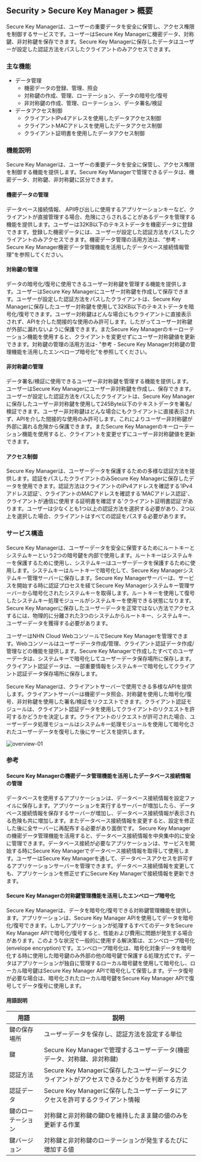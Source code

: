 ## Security > Secure Key Manager > 概要
Secure Key Managerは、ユーザーの重要データを安全に保管し、アクセス権限を制御するサービスです。ユーザーはSecure Key Managerに機密データ、対称鍵、非対称鍵を保存できます。Secure Key Managerに保存したデータはユーザーが設定した認証方法をパスしたクライアントのみアクセスできます。

### 主な機能
* データ管理
    * 機密データの登録、管理、照会
    * 対称鍵の作成、管理、ローテーション、データの暗号化/復号
    * 非対称鍵の作成、管理、ローテーション、データ署名/検証
* データアクセス制御
    * クライアントIPv4アドレスを使用したデータアクセス制御
    * クライアントMACアドレスを使用したデータアクセス制御
    * クライアント証明書を使用したデータアクセス制御

### 機能説明
Secure Key Managerは、ユーザーの重要データを安全に保管し、アクセス権限を制御する機能を提供します。Secure Key Managerで管理できるデータは、機密データ、対称鍵、非対称鍵に区分できます。

#### 機密データの管理
データベース接続情報、 API呼び出しに使用するアプリケーションキーなど、クライアントが直接管理する場合、危険にさらされることがあるデータを管理する機能を提供します。ユーザーは32KB以下のテキストデータを機密データに登録できます。登録した機密データには、ユーザーが設定した認証方法をパスしたクライアントのみアクセスできます。機密データ管理の活用方法は、"参考 - Secure Key Manager機密データ管理機能を活用したデータベース接続情報管理"を参照してください。

#### 対称鍵の管理
データの暗号化/復号に使用できるユーザー対称鍵を管理する機能を提供します。ユーザーはSecure Key Managerにユーザー対称鍵を作成して保存できます。ユーザーが設定した認証方法をパスしたクライアントは、Secure Key Managerに保存したユーザー対称鍵を使用して32KB以下のテキストデータを暗号化/復号できます。ユーザー対称鍵はどんな場合にもクライアントに直接表示されず、APIを介した間接的な使用のみ許可します。したがってユーザー対称鍵が外部に漏れないように保護できます。またSecure Key Managerのキーローテーション機能を使用すると、クライアントを変更せずにユーザー対称鍵値を更新できます。対称鍵の管理の活用方法は- "参考 - Secure Key Manager対称鍵の管理機能を活用したエンベロープ暗号化"を参照してください。

#### 非対称鍵の管理
データ署名/検証に使用できるユーザー非対称鍵を管理する機能を提供します。ユーザーはSecure Key Managerにユーザー非対称鍵を作成し、保存できます。ユーザーが設定した認証方法をパスしたクライアントは、Secure Key Managerに保存したユーザー非対称鍵を使用して245Byte以下のテキストデータを署名/検証できます。ユーザー非対称鍵はどんな場合にもクライアントに直接表示されず、APIを介した間接的な使用のみ許可します。これによりユーザー非対称鍵が外部に漏れる危険から保護できます。またSecure Key Managerのキーローテーション機能を使用すると、クライアントを変更せずにユーザー非対称鍵値を更新できます。

#### アクセス制御
Secure Key Managerは、ユーザーデータを保護するための多様な認証方法を提供します。認証をパスしたクライアントのみSecure Key Managerに保存したデータを使用できます。認証方法はクライアントのIPv4アドレスを確認する'IPv4アドレス認証'、クライアントのMACアドレスを確認する'MACアドレス認証'、クライアントが通信に使用する証明書を確認する'クライアント証明書認証'があります。ユーザーは少なくとも1つ以上の認証方法を選択する必要があり、2つ以上を選択した場合、クライアントはすべての認証をパスする必要があります。

### サービス構造
Secure Key Managerは、ユーザーデータを安全に保管するためにルートキーとシステムキーという2つの暗号鍵を内部で使用します。ルートキーはシステムキーを保護するために使用し、システムキーはユーザーデータを保護するために使用します。システムキーはルートキーで暗号化して、Secure Key Managerシステムキー管理サーバーに保存します。Secure Key Managerサーバーは、サービスを開始する時に認証プロセスを経てSecure Key Managerシステムキー管理サーバーから暗号化されたシステムキーを取得します。ルートキーを使用して復号したシステムキー処理モジュールがシステムキーを使用できる状態になります。Secure Key Managerに保存したユーザーデータを正常ではない方法でアクセスするには、物理的に分離された3つのシステムからルートキー、システムキー、ユーザーデータを獲得する必要があります。

ユーザーはNHN Cloud WebコンソールでSecure Key Managerを管理できます。Webコンソールはユーザーデータ作成/管理、クライアント認証データ作成/管理などの機能を提供します。Secure Key Managerで作成したすべてのユーザーデータは、システムキーで暗号化してユーザーデータ保存場所に保存します。クライアント認証データは、一部重要情報をシステムキーで暗号化してクライアント認証データ保存場所に保存します。

Secure Key Managerは、クライアントサーバーで使用できる多様なAPIを提供します。クライアントサーバーは機密データ照会、対称鍵を使用した暗号化/復号、非対称鍵を使用した署名/検証をリクエストできます。クライアント認証モジュールは、クライアント認証データを使用してクライアントのリクエストを許可するかどうかを決定します。クライアントのリクエストが許可された場合、ユーザーデータ処理モジュールはシステムキー処理モジュールを使用して暗号化されたユーザーデータを復号した後にサービスを提供します。

![overview-01](http://static.toastoven.net/prod_kms/2019-12-24/overview-01.png)

### 参考

#### Secure Key Managerの機密データ管理機能を活用したデータベース接続情報の管理
データベースを使用するアプリケーションは、データベース接続情報を設定ファイルに保存します。アプリケーションを実行するサーバーが増加したら、データベース接続情報を保存するサーバーが増加し、データベース接続情報が表示される危険も共に増加します。またデータベース接続情報を変更すると、設定を修正した後に全サーバーに再配布する必要があり面倒です。
Secure Key Managerの機密データ管理機能を活用すると、データベース接続情報を中央集中的に安全に管理できます。データベース接続が必要なアプリケーションは、サービスを開始する時にSecure Key Managerでデータベース接続情報を取得して使用します。ユーザーはSecure Key Managerを通して、データベースアクセスを許可するアプリケーションサーバーを管理できます。データベース接続情報を変更しても、アプリケーションを修正せずにSecure Key Managerで接続情報を更新できます。

#### Secure Key Managerの対称鍵管理機能を活用したエンベロープ暗号化
Secure Key Managerは、データを暗号化/復号できる対称鍵管理機能を提供します。アプリケーションは、Secure Key Manager APIを使用してデータを暗号化/復号できます。しかしアプリケーションが処理するすべてのデータをSecure Key Manager APIで暗号化/復号すると、性能および費用に問題が発生する場合があります。このような状況で一般的に使用する解決策は、エンベロープ暗号化(envelope encryption)です。エンベロープ暗号化は、暗号化対象データを暗号化する時に使用した暗号鍵のみ外部の他の暗号鍵で保護する処理方式です。データはアプリケーションが独自に管理するローカル暗号鍵を使用して暗号化し、ローカル暗号鍵はSecure Key Manager APIで暗号化して保管します。データ復号が必要な場合は、暗号化されたローカル暗号鍵をSecure Key Manager APIで復号してデータ復号に使用します。

#### 用語説明
| 用語 | 説明 |
|---|---|
| 鍵の保存場所 | ユーザーデータを保存し、認証方法を設定する単位 |
| 鍵 | Secure Key Managerで管理するユーザーデータ(機密データ、対称鍵、非対称鍵) |
| 認証方法 | Secure Key Managerに保存したユーザーデータにクライアントがアクセスできるかどうかを判断する方法 |
| 認証データ | Secure Key Managerに保存したユーザーデータにアクセスを許可するクライアント情報 |
| 鍵のローテーション | 対称鍵と非対称鍵の鍵IDを維持したまま鍵の値のみを更新する作業 |
| 鍵バージョン | 対称鍵と非対称鍵のローテーションが発生するたびに増加する値 |

